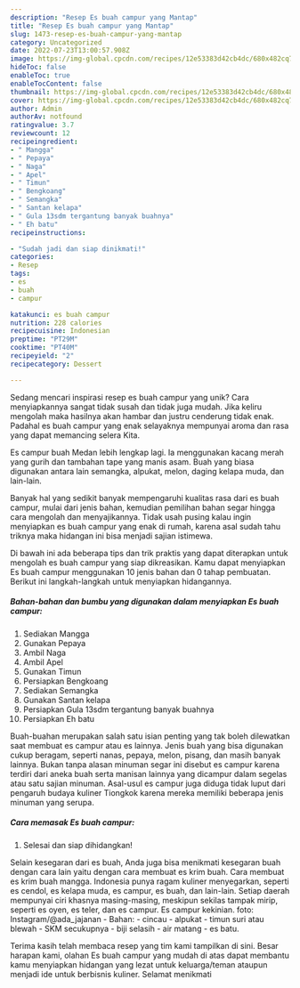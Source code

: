 ```yaml
---
description: "Resep Es buah campur yang Mantap"
title: "Resep Es buah campur yang Mantap"
slug: 1473-resep-es-buah-campur-yang-mantap
category: Uncategorized
date: 2022-07-23T13:00:57.908Z
image: https://img-global.cpcdn.com/recipes/12e53383d42cb4dc/680x482cq70/es-buah-campur-foto-resep-utama.jpg
hideToc: false
enableToc: true
enableTocContent: false
thumbnail: https://img-global.cpcdn.com/recipes/12e53383d42cb4dc/680x482cq70/es-buah-campur-foto-resep-utama.jpg
cover: https://img-global.cpcdn.com/recipes/12e53383d42cb4dc/680x482cq70/es-buah-campur-foto-resep-utama.jpg
author: Admin
authorAv: notfound
ratingvalue: 3.7
reviewcount: 12
recipeingredient:
- " Mangga"
- " Pepaya"
- " Naga"
- " Apel"
- " Timun"
- " Bengkoang"
- " Semangka"
- " Santan kelapa"
- " Gula 13sdm tergantung banyak buahnya"
- " Eh batu"
recipeinstructions:

- "Sudah jadi dan siap dinikmati!"
categories:
- Resep
tags:
- es
- buah
- campur

katakunci: es buah campur 
nutrition: 228 calories
recipecuisine: Indonesian
preptime: "PT29M"
cooktime: "PT40M"
recipeyield: "2"
recipecategory: Dessert

---
```





Sedang mencari inspirasi resep es buah campur yang unik? Cara menyiapkannya sangat tidak susah dan tidak juga mudah. Jika keliru mengolah maka hasilnya akan hambar dan justru cenderung tidak enak. Padahal es buah campur yang enak selayaknya mempunyai aroma dan rasa yang dapat memancing selera Kita.





Es campur buah Medan lebih lengkap lagi. Ia menggunakan kacang merah yang gurih dan tambahan tape yang manis asam. Buah yang biasa digunakan antara lain semangka, alpukat, melon, daging kelapa muda, dan lain-lain.

Banyak hal yang sedikit banyak mempengaruhi kualitas rasa dari es buah campur, mulai dari jenis bahan, kemudian pemilihan bahan segar hingga cara mengolah dan menyajikannya. Tidak usah pusing kalau ingin menyiapkan es buah campur yang enak di rumah, karena asal sudah tahu triknya maka hidangan ini bisa menjadi sajian istimewa.






Di bawah ini ada beberapa tips dan trik praktis yang dapat diterapkan untuk mengolah es buah campur yang siap dikreasikan. Kamu dapat menyiapkan Es buah campur menggunakan 10 jenis bahan dan 0 tahap pembuatan. Berikut ini langkah-langkah untuk menyiapkan hidangannya.

<!--inarticleads1-->

##### Bahan-bahan dan bumbu yang digunakan dalam menyiapkan Es buah campur:

1. Sediakan  Mangga
1. Gunakan  Pepaya
1. Ambil  Naga
1. Ambil  Apel
1. Gunakan  Timun
1. Persiapkan  Bengkoang
1. Sediakan  Semangka
1. Gunakan  Santan kelapa
1. Persiapkan  Gula 13sdm tergantung banyak buahnya
1. Persiapkan  Eh batu


Buah-buahan merupakan salah satu isian penting yang tak boleh dilewatkan saat membuat es campur atau es lainnya. Jenis buah yang bisa digunakan cukup beragam, seperti nanas, pepaya, melon, pisang, dan masih banyak lainnya. Bukan tanpa alasan minuman segar ini disebut es campur karena terdiri dari aneka buah serta manisan lainnya yang dicampur dalam segelas atau satu sajian minuman. Asal-usul es campur juga diduga tidak luput dari pengaruh budaya kuliner Tiongkok karena mereka memiliki beberapa jenis minuman yang serupa. 

<!--inarticleads2-->

##### Cara memasak Es buah campur:


1. Selesai dan siap dihidangkan!

Selain kesegaran dari es buah, Anda juga bisa menikmati kesegaran buah dengan cara lain yaitu dengan cara membuat es krim buah. Cara membuat es krim buah mangga. Indonesia punya ragam kuliner menyegarkan, seperti es cendol, es kelapa muda, es campur, es buah, dan lain-lain. Setiap daerah mempunyai ciri khasnya masing-masing, meskipun sekilas tampak mirip, seperti es oyen, es teler, dan es campur. Es campur kekinian. foto: Instagram/@ada_jajanan - Bahan: - cincau - alpukat - timun suri atau blewah - SKM secukupnya - biji selasih - air matang - es batu. 

Terima kasih telah membaca resep yang tim kami tampilkan di sini. Besar harapan kami, olahan Es buah campur yang mudah di atas dapat membantu kamu menyiapkan hidangan yang lezat untuk keluarga/teman ataupun menjadi ide untuk berbisnis kuliner. Selamat menikmati
